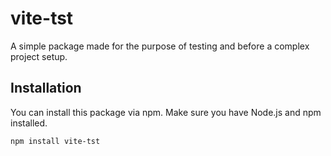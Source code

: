 # vite-tst

A simple package made for the purpose of testing and before a complex project setup.

## Installation

You can install this package via npm. Make sure you have Node.js and npm installed.

```bash
npm install vite-tst
```
